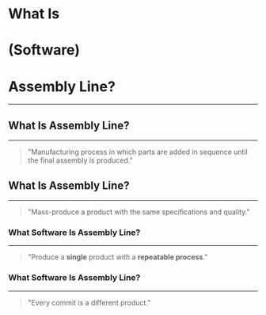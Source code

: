 # What Is
# (Software)
# Assembly Line?

---


## What Is Assembly Line?

---

> "Manufacturing process in which parts are added in sequence until the final assembly is produced."


## What Is Assembly Line?

---

> "Mass-produce a product with the same specifications and quality."


### What Software Is Assembly Line?

---

> "Produce a **single** product with a **repeatable process**."


### What Software Is Assembly Line?

---

> "Every commit is a different product."
